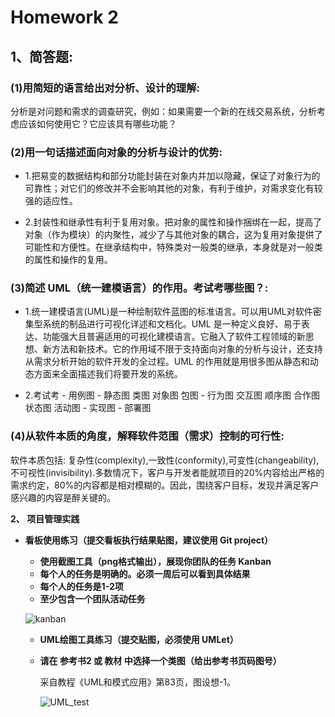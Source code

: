 # Homework 2 
## 1、简答题:
 ### (1)用简短的语言给出对分析、设计的理解:  
   分析是对问题和需求的调查研究，例如：如果需要一个新的在线交易系统，分析考虑应该如何使用它？它应该具有哪些功能？

 ### (2)用一句话描述面向对象的分析与设计的优势:  
   * 1.把易变的数据结构和部分功能封装在对象内并加以隐藏，保证了对象行为的可靠性；对它们的修改并不会影响其他的对象，有利于维护，对需求变化有较强的适应性。

   * 2.封装性和继承性有利于复用对象。把对象的属性和操作捆绑在一起，提高了对象（作为模块）的内聚性，减少了与其他对象的耦合，这为复用对象提供了可能性和方便性。在继承结构中，特殊类对一般类的继承，本身就是对一般类的属性和操作的复用。

 ### (3)简述 UML（统一建模语言）的作用。考试考哪些图？:  
   * 1.统一建模语言(UML)是一种绘制软件蓝图的标准语言。可以用UML对软件密集型系统的制品进行可视化详述和文档化。UML 是一种定义良好、易于表达、功能强大且普遍适用的可视化建模语言。它融入了软件工程领域的新思想、新方法和新技术。它的作用域不限于支持面向对象的分析与设计，还支持从需求分析开始的软件开发的全过程。UML 的作用就是用很多图从静态和动态方面来全面描述我们将要开发的系统。

   * 2.考试考 - 用例图 - 静态图 类图 对象图 包图 - 行为图 交互图 顺序图 合作图 状态图 活动图 - 实现图 - 部署图

 ### (4)从软件本质的角度，解释软件范围（需求）控制的可行性:  
   软件本质包括: 复杂性(complexity),一致性(conformity),可变性(changeability),不可视性(invisibility).多数情况下，客户与开发者能就项目的20%内容给出严格的需求约定，80%的内容都是相对模糊的。因此，围绕客户目标，发现并满足客户感兴趣的内容是醉关键的。

**2、 项目管理实践**

- **看板使用练习（提交看板执行结果贴图，建议使用 Git project）**
  - **使用截图工具（png格式输出），展现你团队的任务 Kanban**
  - **每个人的任务是明确的。必须一周后可以看到具体结果**
  - **每个人的任务是1-2项**
  - **至少包含一个团队活动任务**
  
   ![kanban](/Pictures/week2_kanban_1.png)
   
   - **UML绘图工具练习（提交贴图，必须使用 UMLet）**

  - **请在 参考书2 或 教材 中选择一个类图（给出参考书页码图号）**

    采自教程《UML和模式应用》第83页，图设想-1。

    ![UML_test](/Pictures/UML_test.png)

    
